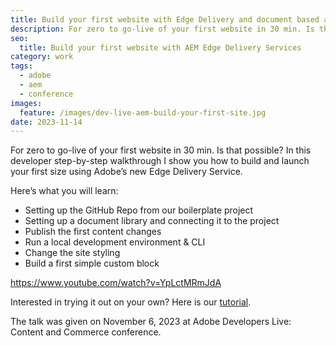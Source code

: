 ```yaml
---
title: Build your first website with Edge Delivery and document based authoring
description: For zero to go-live of your first website in 30 min. Is that possible? In this developer step-by-step walkthrough I show you how to build and launch your first size using Adobe’s new Edge Delivery Service.
seo:
  title: Build your first website with AEM Edge Delivery Services
category: work
tags:
  - adobe
  - aem
  - conference
images:
  feature: /images/dev-live-aem-build-your-first-site.jpg
date: 2023-11-14
---
```

For zero to go-live of your first website in 30 min. Is that possible? In this developer step-by-step walkthrough I show you how to build and launch your first size using Adobe’s new Edge Delivery Service.

Here’s what you will learn:

* Setting up the GitHub Repo from our boilerplate project
* Setting up a document library and connecting it to the project
* Publish the first content changes
* Run a local development environment & CLI
* Change the site styling
* Build a first simple custom block

https://www.youtube.com/watch?v=YpLctMRmJdA

Interested in trying it out on your own? Here is our [tutorial](https://www.aem.live/developer/tutorial).

The talk was given on November 6, 2023 at Adobe Developers Live: Content and Commerce conference.